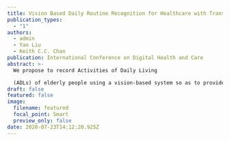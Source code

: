 ```yaml
---
title: Vision Based Daily Routine Recognition for Healthcare with Transfer Learning
publication_types:
  - "1"
authors:
  - admin
  - Yan Liu
  - Keith C.C. Chan
publication: International Conference on Digital Health and Care
abstract: >-
  We propose to record Activities of Daily Living

  (ADLs) of elderly people using a vision-based system so as to provide better assistive and personalization technologies. Current ADL-related research is based on data collected with help from non-elderly subjects in laboratory environments and the activities performed are predetermined for the sole purpose of data collection. To obtain more realistic datasets for the application, we recorded ADLs for the elderly with data collected from real-world environment involving real elderly subjects. Motivated by the need to collect data for more effective research related to elderly care, we chose to collect data in the room of an elderly person. Specifically, we installed Kinect, a vision-based sensor on the ceiling, to capture the activities that the elderly subject performs in the morning every day. Based on the data, we identified 12 morning activities that the elderly person performs daily. To recognize these activities, we created a HARELCARE framework to investigate into the effectiveness of existing Human Activity Recognition (HAR) algorithms and propose the use of a transfer learning algorithm for HAR. We compared the performance, in terms of accuracy, and training progress. Although the collected dataset is relatively small, the proposed algorithm has a good potential to be applied to all daily routine activities for healthcare purposes such as evidence-based diagnosis and treatment.
draft: false
featured: false
image:
  filename: featured
  focal_point: Smart
  preview_only: false
date: 2020-07-23T14:12:20.925Z
---
```

